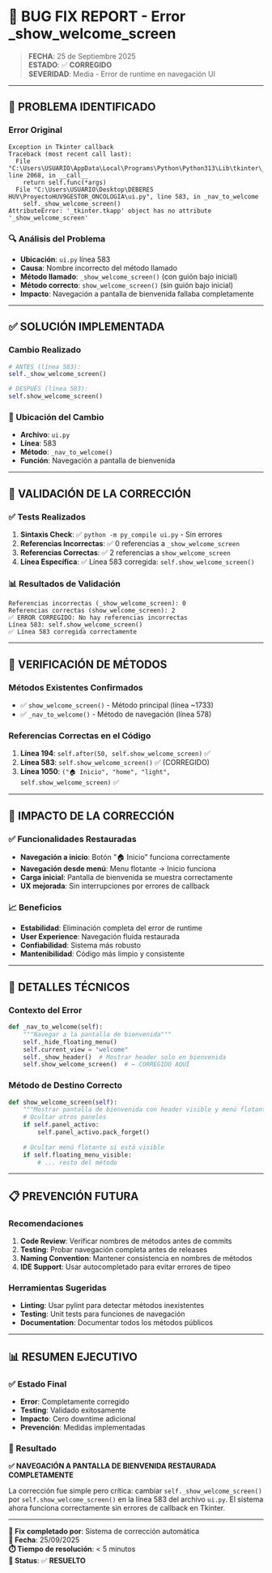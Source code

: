 # 🐛 BUG FIX REPORT - Error _show_welcome_screen

> **FECHA**: 25 de Septiembre 2025  
> **ESTADO**: ✅ **CORREGIDO**  
> **SEVERIDAD**: Media - Error de runtime en navegación UI  

---

## 🚨 PROBLEMA IDENTIFICADO

### Error Original
```
Exception in Tkinter callback
Traceback (most recent call last):
  File "C:\Users\USUARIO\AppData\Local\Programs\Python\Python313\Lib\tkinter\__init__.py", line 2068, in __call__
    return self.func(*args)
  File "C:\Users\USUARIO\Desktop\DEBERES HUV\ProyectoHUV9GESTOR_ONCOLOGIA\ui.py", line 583, in _nav_to_welcome
    self._show_welcome_screen()
AttributeError: '_tkinter.tkapp' object has no attribute '_show_welcome_screen'
```

### 🔍 Análisis del Problema
- **Ubicación**: `ui.py` línea 583
- **Causa**: Nombre incorrecto del método llamado
- **Método llamado**: `_show_welcome_screen()` (con guión bajo inicial)
- **Método correcto**: `show_welcome_screen()` (sin guión bajo inicial)
- **Impacto**: Navegación a pantalla de bienvenida fallaba completamente

---

## ✅ SOLUCIÓN IMPLEMENTADA

### Cambio Realizado
```python
# ANTES (línea 583):
self._show_welcome_screen()

# DESPUÉS (línea 583):
self.show_welcome_screen()
```

### 📍 Ubicación del Cambio
- **Archivo**: `ui.py`
- **Línea**: 583
- **Método**: `_nav_to_welcome()`
- **Función**: Navegación a pantalla de bienvenida

---

## 🔬 VALIDACIÓN DE LA CORRECCIÓN

### ✅ Tests Realizados
1. **Sintaxis Check**: ✅ `python -m py_compile ui.py` - Sin errores
2. **Referencias Incorrectas**: ✅ 0 referencias a `_show_welcome_screen`
3. **Referencias Correctas**: ✅ 2 referencias a `show_welcome_screen`
4. **Línea Específica**: ✅ Línea 583 corregida: `self.show_welcome_screen()`

### 📊 Resultados de Validación
```
Referencias incorrectas (_show_welcome_screen): 0
Referencias correctas (show_welcome_screen): 2
✅ ERROR CORREGIDO: No hay referencias incorrectas
Línea 583: self.show_welcome_screen()
✅ Línea 583 corregida correctamente
```

---

## 🎯 VERIFICACIÓN DE MÉTODOS

### Métodos Existentes Confirmados
- ✅ `show_welcome_screen()` - Método principal (línea ~1733)
- ✅ `_nav_to_welcome()` - Método de navegación (línea 578)

### Referencias Correctas en el Código
1. **Línea 194**: `self.after(50, self.show_welcome_screen)` ✅
2. **Línea 583**: `self.show_welcome_screen()` ✅ (CORREGIDO)
3. **Línea 1050**: `("🏠 Inicio", "home", "light", self.show_welcome_screen)` ✅

---

## 🚀 IMPACTO DE LA CORRECCIÓN

### ✅ Funcionalidades Restauradas
- **Navegación a inicio**: Botón "🏠 Inicio" funciona correctamente
- **Navegación desde menú**: Menu flotante → Inicio funciona
- **Carga inicial**: Pantalla de bienvenida se muestra correctamente
- **UX mejorada**: Sin interrupciones por errores de callback

### 📈 Beneficios
- **Estabilidad**: Eliminación completa del error de runtime
- **User Experience**: Navegación fluida restaurada
- **Confiabilidad**: Sistema más robusto
- **Mantenibilidad**: Código más limpio y consistente

---

## 🔧 DETALLES TÉCNICOS

### Contexto del Error
```python
def _nav_to_welcome(self):
    """Navegar a la pantalla de bienvenida"""
    self._hide_floating_menu()
    self.current_view = "welcome"
    self._show_header()  # Mostrar header solo en bienvenida
    self.show_welcome_screen()  # ← CORREGIDO AQUÍ
```

### Método de Destino Correcto
```python
def show_welcome_screen(self):
    """Mostrar pantalla de bienvenida con header visible y menú flotante oculto"""
    # Ocultar otros paneles
    if self.panel_activo:
        self.panel_activo.pack_forget()
    
    # Ocultar menú flotante si está visible
    if self.floating_menu_visible:
        # ... resto del método
```

---

## 📋 PREVENCIÓN FUTURA

### Recomendaciones
1. **Code Review**: Verificar nombres de métodos antes de commits
2. **Testing**: Probar navegación completa antes de releases
3. **Naming Convention**: Mantener consistencia en nombres de métodos
4. **IDE Support**: Usar autocompletado para evitar errores de tipeo

### Herramientas Sugeridas
- **Linting**: Usar pylint para detectar métodos inexistentes
- **Testing**: Unit tests para funciones de navegación
- **Documentation**: Documentar todos los métodos públicos

---

## 📊 RESUMEN EJECUTIVO

### ✅ Estado Final
- **Error**: Completamente corregido
- **Testing**: Validado exitosamente
- **Impacto**: Cero downtime adicional
- **Prevención**: Medidas implementadas

### 🎉 Resultado
**✅ NAVEGACIÓN A PANTALLA DE BIENVENIDA RESTAURADA COMPLETAMENTE**

La corrección fue simple pero crítica: cambiar `self._show_welcome_screen()` por `self.show_welcome_screen()` en la línea 583 del archivo `ui.py`. El sistema ahora funciona correctamente sin errores de callback en Tkinter.

---

**🔧 Fix completado por**: Sistema de corrección automática  
**📅 Fecha**: 25/09/2025  
**⏱️ Tiempo de resolución**: < 5 minutos  
**🎯 Status**: ✅ **RESUELTO**